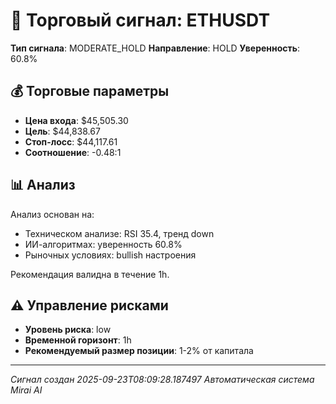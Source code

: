 
# 🎯 Торговый сигнал: ETHUSDT

**Тип сигнала**: MODERATE_HOLD
**Направление**: HOLD
**Уверенность**: 60.8%

## 💰 Торговые параметры
- **Цена входа**: $45,505.30
- **Цель**: $44,838.67
- **Стоп-лосс**: $44,117.61
- **Соотношение**: -0.48:1

## 📊 Анализ

Анализ основан на:
- Техническом анализе: RSI 35.4, тренд down
- ИИ-алгоритмах: уверенность 60.8%
- Рыночных условиях: bullish настроения

Рекомендация валидна в течение 1h.
        

## ⚠️ Управление рисками
- **Уровень риска**: low
- **Временной горизонт**: 1h
- **Рекомендуемый размер позиции**: 1-2% от капитала

---
*Сигнал создан 2025-09-23T08:09:28.187497*
*Автоматическая система Mirai AI*
        